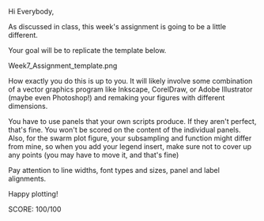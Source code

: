 Hi Everybody,

 

As discussed in class, this week's assignment is going to be a little different.

Your goal will be to replicate the template below.

Week7_Assignment_template.png 

 

How exactly you do this is up to you. It will likely involve some combination of a vector graphics program like Inkscape, CorelDraw, or Adobe Illustrator (maybe even Photoshop!) and remaking your figures with different dimensions.

You have to use panels that your own scripts produce. If they aren't perfect, that's fine. You won't be scored on the content of the individual panels. Also, for the swarm plot figure, your subsampling and function might differ from mine, so when you add your legend insert, make sure not to cover up any points (you may have to move it, and that's fine)

 

Pay attention to line widths, font types and sizes, panel and label alignments.

 

Happy plotting!

SCORE: 100/100
